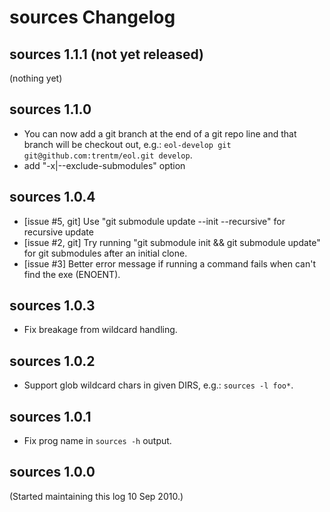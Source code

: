 # sources Changelog

## sources 1.1.1 (not yet released)

(nothing yet)

## sources 1.1.0

- You can now add a git branch at the end of a git repo line and that branch
  will be checkout out, e.g.: `eol-develop git git@github.com:trentm/eol.git develop`.
- add "-x|--exclude-submodules" option


## sources 1.0.4

- [issue #5, git] Use "git submodule update --init --recursive" for recursive update
- [issue #2, git] Try running "git submodule init && git submodule update" for
  git submodules after an initial clone.
- [issue #3] Better error message if running a command fails when can't find
  the exe (ENOENT).

## sources 1.0.3

- Fix breakage from wildcard handling.

## sources 1.0.2

- Support glob wildcard chars in given DIRS, e.g.: `sources -l foo*`.

## sources 1.0.1

- Fix prog name in `sources -h` output.

## sources 1.0.0

(Started maintaining this log 10 Sep 2010.)

